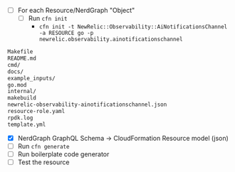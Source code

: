 - [ ] For each Resource/NerdGraph "Object"
  - [ ] Run `cfn init` 
    - `cfn init -t NewRelic::Observability::AiNotificationsChannel -a RESOURCE go -p newrelic.observability.ainotificationschannel`
```bash
Makefile
README.md
cmd/
docs/
example_inputs/
go.mod
internal/
makebuild
newrelic-observability-ainotificationschannel.json
resource-role.yaml
rpdk.log
template.yml
```
  - [x] NerdGraph GraphQL Schema -> CloudFormation Resource model (json)
  - [ ] Run `cfn generate`
  - [ ] Run boilerplate code generator
  - [ ] Test the resource